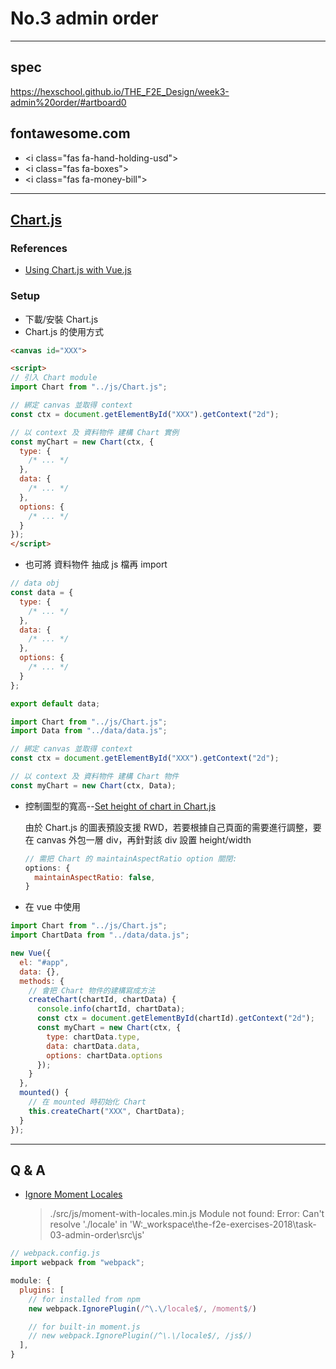 # No.3 admin order

---

## spec

https://hexschool.github.io/THE_F2E_Design/week3-admin%20order/#artboard0

## fontawesome.com

- \<i class="fas fa-hand-holding-usd"></i>
- \<i class="fas fa-boxes"></i>
- \<i class="fas fa-money-bill"></i>

---

## [Chart.js](https://www.chartjs.org/)

### References

- [Using Chart.js with Vue.js](https://alligator.io/vuejs/vue-chart-js/)

### Setup

- 下載/安裝 Chart.js
- Chart.js 的使用方式

```html
<canvas id="XXX">

<script>
// 引入 Chart module
import Chart from "../js/Chart.js";

// 綁定 canvas 並取得 context
const ctx = document.getElementById("XXX").getContext("2d");

// 以 context 及 資料物件 建構 Chart 實例
const myChart = new Chart(ctx, {
  type: {
    /* ... */
  },
  data: {
    /* ... */
  },
  options: {
    /* ... */
  }
});
</script>
```

- 也可將 資料物件 抽成 js 檔再 import

```js
// data obj
const data = {
  type: {
    /* ... */
  },
  data: {
    /* ... */
  },
  options: {
    /* ... */
  }
};

export default data;
```

```js
import Chart from "../js/Chart.js";
import Data from "../data/data.js";

// 綁定 canvas 並取得 context
const ctx = document.getElementById("XXX").getContext("2d");

// 以 context 及 資料物件 建構 Chart 物件
const myChart = new Chart(ctx, Data);
```

- 控制圖型的寬高--[Set height of chart in Chart.js](https://stackoverflow.com/a/43658507)

  由於 Chart.js 的圖表預設支援 RWD，若要根據自己頁面的需要進行調整，要在 canvas 外包一層 div，再針對該 div 設置 height/width

  ```js
  // 需把 Chart 的 maintainAspectRatio option 關閉:
  options: {
    maintainAspectRatio: false,
  }
  ```

- 在 vue 中使用

```js
import Chart from "../js/Chart.js";
import ChartData from "../data/data.js";

new Vue({
  el: "#app",
  data: {},
  methods: {
    // 會把 Chart 物件的建構寫成方法
    createChart(chartId, chartData) {
      console.info(chartId, chartData);
      const ctx = document.getElementById(chartId).getContext("2d");
      const myChart = new Chart(ctx, {
        type: chartData.type,
        data: chartData.data,
        options: chartData.options
      });
    }
  },
  mounted() {
    // 在 mounted 時初始化 Chart
    this.createChart("XXX", ChartData);
  }
});
```

---

## Q & A

- [Ignore Moment Locales](https://webpack.js.org/plugins/ignore-plugin/#ignore-moment-locales)
  > ./src/js/moment-with-locales.min.js Module not found: Error: Can't resolve './locale' in 'W:\_workspace\the-f2e-exercises-2018\task-03-admin-order\src\js'

```js
// webpack.config.js
import webpack from "webpack";

module: {
  plugins: [
    // for installed from npm
    new webpack.IgnorePlugin(/^\.\/locale$/, /moment$/)

    // for built-in moment.js
    // new webpack.IgnorePlugin(/^\.\/locale$/, /js$/)
  ],
}
```
